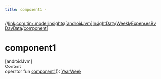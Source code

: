```yaml
---
title: component1 -
---
```

//[link](../../../index.md)/[com.tink.model.insights](../../index.md)/[[androidJvm]InsightData](../index.md)/[WeeklyExpensesByDayData](index.md)/[component1](component1.md)



# component1  
[androidJvm]  
Content  
operator fun [component1](component1.md)(): [YearWeek](../../../com.tink.model.time/[android-jvm]-year-week/index.md)  




